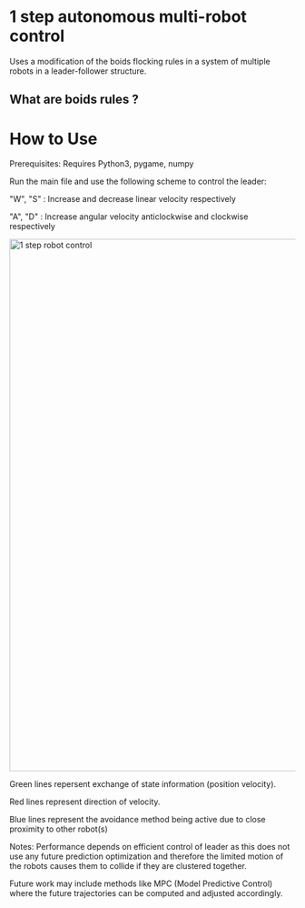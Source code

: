 # 1 step autonomous multi-robot control
Uses a modification of the boids flocking rules in a system of multiple robots in a leader-follower structure. 

## What are boids rules ?

# How to Use
Prerequisites: Requires Python3, pygame, numpy

Run the main file and use the following scheme to control the leader:

"W", "S" : Increase and decrease linear velocity respectively

"A", "D" : Increase angular velocity anticlockwise and clockwise respectively

<img width="936" alt="1 step robot control" src="https://user-images.githubusercontent.com/95622570/163323944-78a3668d-a629-4f12-b9f6-6da77b48959b.png">

Green lines repersent exchange of state information (position velocity). 

Red lines represent direction of velocity. 

Blue lines represent the avoidance method being active due to close proximity to other robot(s)

Notes: Performance depends on efficient control of leader as this does not use any future prediction optimization and therefore the limited motion of the robots causes them to collide if they are clustered together.

Future work may include methods like MPC (Model Predictive Control) where the future trajectories can be computed and adjusted accordingly.  

